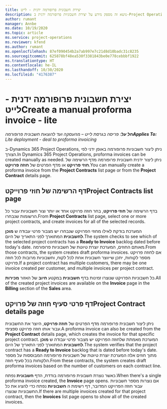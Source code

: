 ```yaml
---
title: יצירת חשבונית פרופורמה ידנית - לייט
description: נושא זה מספק מידע על יצירת חשבוניות פרופורמה ידנית ב-Project Operations.
author: rumant
manager: Annbe
ms.date: 10/19/2020
ms.topic: article
ms.service: project-operations
ms.reviewer: kfend
ms.author: rumant
ms.openlocfilehash: 87ef090454b2a7ab997e7c21d8d10badc31c8235
ms.sourcegitcommit: 625878bf48ea530f3381843be0e778cebbbf1922
ms.translationtype: HT
ms.contentlocale: he-IL
ms.lasthandoff: 10/30/2020
ms.locfileid: "4176387"
---
```

# <a name="create-a-manual-proforma-invoice---lite"></a><span data-ttu-id="c1a72-103">יצירת חשבונית פרופורמה ידנית - לייט</span><span class="sxs-lookup"><span data-stu-id="c1a72-103">Create a manual proforma invoice - lite</span></span>

<span data-ttu-id="c1a72-104">_**חל על**: פריסה בגרסת לייט – מהעסקה ועד להוצאת חשבונית פרופורמה_</span><span class="sxs-lookup"><span data-stu-id="c1a72-104">_**Applies To:** Lite deployment - deal to proforma invoicing_</span></span>

<span data-ttu-id="c1a72-105">ב-Dynamics 365 Project Operations, ניתן ליצור חשבוניות פרופורמה באופן ידני לפי הצורך.</span><span class="sxs-lookup"><span data-stu-id="c1a72-105">In Dynamics 365 Project Operations, proforma invoices can be created manually as needed.</span></span> <span data-ttu-id="c1a72-106">ניתן ליצור ידנית חשבונית פרופורמה מדף הרשימה של **חוזי פרויקט** או מדף הפרטים של **חוזה פרויקט**.</span><span class="sxs-lookup"><span data-stu-id="c1a72-106">You can manually create a proforma invoice from the **Project Contracts** list page or from the **Project Contract** details page.</span></span>

##  <a name="project-contracts-list-page"></a><span data-ttu-id="c1a72-107">דף הרשימה של חוזי פרוייקט</span><span class="sxs-lookup"><span data-stu-id="c1a72-107">Project Contracts list page</span></span>

<span data-ttu-id="c1a72-108">בדף הרשימה של **חוזי פרויקט**, בחר חוזה פרויקט אחד או יותר וצור חשבוניות עבור כל הרשומות שנבחרו.</span><span class="sxs-lookup"><span data-stu-id="c1a72-108">From **Project Contracts** list page, select one or more project contracts, and create invoices for all of the selected records.</span></span>

<span data-ttu-id="c1a72-109">המערכת בודקת לאילו מחוזי הפרויקט שנבחרו יש מצבור פרטי עבודה ש **מוכן לחשבונית** המתוארך לפני התאריך של היום.</span><span class="sxs-lookup"><span data-stu-id="c1a72-109">The system checks to see which of the selected project contracts has a **Ready to Invoice** backlog  dated before today's date.</span></span> <span data-ttu-id="c1a72-110">מאותם החוזים, המערכת יוצרת טיוטת של חשבוניות פרופורמה.</span><span class="sxs-lookup"><span data-stu-id="c1a72-110">From those contracts, the system creates draft proforma invoices.</span></span> <span data-ttu-id="c1a72-111">אם לחוזה פרויקט מספר לקוחות, יתכן שייווצר חשבונית אחת לכל לקוח, וחשבוניות מרובות לכל חוזה פרויקט.</span><span class="sxs-lookup"><span data-stu-id="c1a72-111">If a project contract has multiple customers, there may be one invoice created per customer, and multiple invoices per project contract.</span></span>

<span data-ttu-id="c1a72-112">כל חשבוניות הפרויקט שנוצרו זמינות בדף **חשבונית** במקטע **חיוב** של האזור **מכירות**.</span><span class="sxs-lookup"><span data-stu-id="c1a72-112">All of the created project invoices are available on the **Invoice** page in the **Billing** section of the **Sales** area.</span></span>

## <a name="project-contract-details-page"></a><span data-ttu-id="c1a72-113">דף פרטי סעיף חוזה של פרויקט</span><span class="sxs-lookup"><span data-stu-id="c1a72-113">Project Contract details page</span></span>

<span data-ttu-id="c1a72-114">ניתן ליצור חשבונית פרופורמה מדף הפרטים של **חוזה פרויקט**, היוצר את החשבונית עבור אותו חוזה פרויקט ספציפי.</span><span class="sxs-lookup"><span data-stu-id="c1a72-114">A proforma invoice can also be created from the **Project Contract** details page, which creates the invoice for that specific project contract.</span></span> <span data-ttu-id="c1a72-115">המערכת מאמתת שלחוזה הפרויקט יש מצבור פרטי עבודה ש **מוכן לחשבונית** המתוארך לפני התאריך של היום.</span><span class="sxs-lookup"><span data-stu-id="c1a72-115">The system verifies that the project contract has a **Ready to Invoice** backlog that is dated before today's date.</span></span> <span data-ttu-id="c1a72-116">מתוך חוזים אלה המערכת יוצרת טיוטת של חשבוניות פרופורמה המבוססות על מספר הלקוחות בכל סעיף חוזה.</span><span class="sxs-lookup"><span data-stu-id="c1a72-116">From these contracts, the system creates draft proforma invoices based on the number of customers on each contract line.</span></span>

<span data-ttu-id="c1a72-117">כאשר נוצרת חשבונית פרופורמה בודדת, הדף **חשבונית** נפתח.</span><span class="sxs-lookup"><span data-stu-id="c1a72-117">When there's a single proforma invoice created, the **Invoice** page opens.</span></span> <span data-ttu-id="c1a72-118">אם נוצרות מספר חשבוניות עבור חוזה הפרויקט המדובר, דף רשימת ה **חשבוניות** נפתח כדי להציג את כל החשבוניות שנוצרו.</span><span class="sxs-lookup"><span data-stu-id="c1a72-118">If there are multiple invoices created for that project contract, then the **Invoices** list page opens to show all of the created invoices.</span></span>

